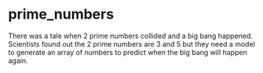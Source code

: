 # prime_numbers
 There was a tale when 2 prime numbers collided and a big bang happened. Scientists found out the 2 prime numbers are 3 and 5 but they need a model to generate an array of numbers to predict when the big bang will happen again.
